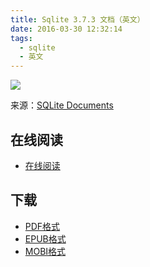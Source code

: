 ```yaml
---
title: Sqlite 3.7.3 文档（英文）
date: 2016-03-30 12:32:14
tags:
  - sqlite
  - 英文
---
```


![](https://ek8whxe.cloudimg.io/s/width/226/https://www.gitbook.com/cover/book/wizardforcel/sqlite-doc-en.jpg?build=1452495789786&v=12.0.4)

来源：[SQLite Documents](http://www.sqlite.org/docs.html)

<!--more-->

## 在线阅读 ##

+ [在线阅读](https://www.gitbook.com/book/wizardforcel/sqlite-doc-en/details)

## 下载 ##

+ [PDF格式](https://www.gitbook.com/download/pdf/book/wizardforcel/sqlite-doc-en)
+ [EPUB格式](https://www.gitbook.com/download/epub/book/wizardforcel/sqlite-doc-en)
+ [MOBI格式](https://www.gitbook.com/download/mobi/book/wizardforcel/sqlite-doc-en)
